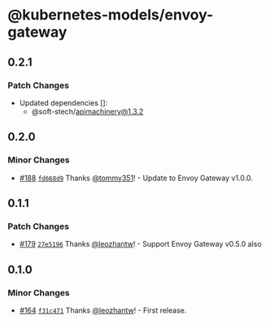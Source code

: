 # @kubernetes-models/envoy-gateway

## 0.2.1

### Patch Changes

- Updated dependencies []:
  - @soft-stech/apimachinery@1.3.2

## 0.2.0

### Minor Changes

- [#188](https://github.com/tommy351/kubernetes-models-ts/pull/188) [`fd668d9`](https://github.com/tommy351/kubernetes-models-ts/commit/fd668d934c20b248b5bc4161acb66c79b5fb7436) Thanks [@tommy351](https://github.com/tommy351)! - Update to Envoy Gateway v1.0.0.

## 0.1.1

### Patch Changes

- [#179](https://github.com/tommy351/kubernetes-models-ts/pull/179) [`27e5196`](https://github.com/tommy351/kubernetes-models-ts/commit/27e51961a82982c5546039e947961d43bf00b08e) Thanks [@leozhantw](https://github.com/leozhantw)! - Support Envoy Gateway v0.5.0 also

## 0.1.0

### Minor Changes

- [#164](https://github.com/tommy351/kubernetes-models-ts/pull/164) [`f31c471`](https://github.com/tommy351/kubernetes-models-ts/commit/f31c47146dd8d6791fd384db2f0b12b2ef848cc8) Thanks [@leozhantw](https://github.com/leozhantw)! - First release.
